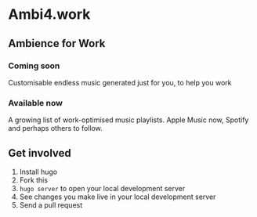 # Ambi4.work
## Ambience for Work
### Coming soon
Customisable endless music generated just for you, to help you work
### Available now
A growing list of work-optimised music playlists.
Apple Music now, Spotify and perhaps others to follow.

## Get involved
1. Install hugo
2. Fork this 
3. `hugo server` to open your local development server
4. See changes you make live in your local development server
5. Send a pull request
